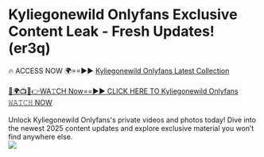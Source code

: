 # Kyliegonewild Onlyfans Exclusive Content Leak - Fresh Updates! (er3q)

🔥 ACCESS NOW 🌍==►► <a href="https://tinyurl.com/kvy9nzfs" rel="nofollow">Kyliegonewild Onlyfans Latest Collection</a>
<br><br>
[🔴🌍📺📱👉WA𝚃CH Now==►► CLICK HERE TO Kyliegonewild Onlyfans 𝚆𝙰𝚃𝙲𝙷 NOW](https://tinyurl.com/kvy9nzfs)
<br><br>
Unlock Kyliegonewild Onlyfans's private videos and photos today! Dive into the newest 2025 content updates and explore exclusive material you won’t find anywhere else.
<br>
<a href="https://tinyurl.com/kvy9nzfs" rel="nofollow" data-target="animated-image.originalLink"><img src="https://camo.githubusercontent.com/8a4f000d20f83aca3bf7ec5f350d767afa0574a8a352519fd8cfa583a6f93a33/68747470733a2f2f692e696d6775722e636f6d2f644a486b345a712e676966" data-canonical-src="https://i.imgur.com/dJHk4Zq.gif" style="max-width: 100%; display: inline-block;" data-target="animated-image.originalImage"></a>
<br>
